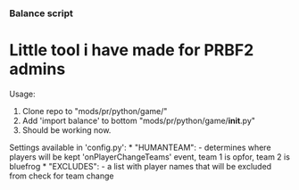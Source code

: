 ### Balance script

# Little tool i have made for PRBF2 admins

Usage:

1. Clone repo to "mods/pr/python/game/"
2. Add 'import balance' to bottom "mods/pr/python/game/__init__.py"
3. Should be working now.

Settings available in 'config.py':
	* "HUMANTEAM": - determines where players will be kept 'onPlayerChangeTeams' event, team 1 is opfor, team 2 is bluefrog
	* "EXCLUDES": - a list with player names that will be excluded from check for team change